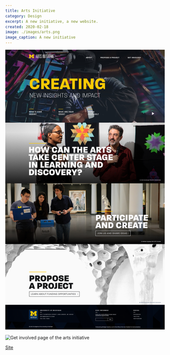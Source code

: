 ```yaml
---
title: Arts Initiative
category: Design
excerpt: A new initiative, a new website.
created: 2020-02-18
image: ./images/arts.png
image_caption: A new initiative
---
```


![Home page of the arts initiative](./images/arts-home.jpg)

![Get involved page of the arts initiative](./images/arts-get-involved.jpg)

[Site](https://artsinitiative.umich.edu/)
